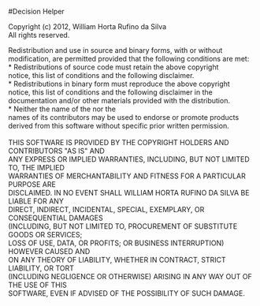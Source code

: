 #Decision Helper

Copyright (c) 2012, William Horta Rufino da Silva<br/>
All rights reserved.<br/>

Redistribution and use in source and binary forms, with or without <br/>
modification, are permitted provided that the following conditions are met:<br/>
    * Redistributions of source code must retain the above copyright<br/>
      notice, this list of conditions and the following disclaimer.<br/>
    * Redistributions in binary form must reproduce the above copyright<br/>
      notice, this list of conditions and the following disclaimer in the<br/>
      documentation and/or other materials provided with the distribution.<br/>
    * Neither the name of the nor the<br/>
      names of its contributors may be used to endorse or promote products<br/>
      derived from this software without specific prior written permission.<br/>
<br/>
THIS SOFTWARE IS PROVIDED BY THE COPYRIGHT HOLDERS AND CONTRIBUTORS "AS IS" AND<br/>
ANY EXPRESS OR IMPLIED WARRANTIES, INCLUDING, BUT NOT LIMITED TO, THE IMPLIED<br/>
WARRANTIES OF MERCHANTABILITY AND FITNESS FOR A PARTICULAR PURPOSE ARE<br/>
DISCLAIMED. IN NO EVENT SHALL WILLIAM HORTA RUFINO DA SILVA BE LIABLE FOR ANY<br/>
DIRECT, INDIRECT, INCIDENTAL, SPECIAL, EXEMPLARY, OR CONSEQUENTIAL DAMAGES<br/>
(INCLUDING, BUT NOT LIMITED TO, PROCUREMENT OF SUBSTITUTE GOODS OR SERVICES;<br/>
LOSS OF USE, DATA, OR PROFITS; OR BUSINESS INTERRUPTION) HOWEVER CAUSED AND<br/>
ON ANY THEORY OF LIABILITY, WHETHER IN CONTRACT, STRICT LIABILITY, OR TORT<br/>
(INCLUDING NEGLIGENCE OR OTHERWISE) ARISING IN ANY WAY OUT OF THE USE OF THIS<br/>
SOFTWARE, EVEN IF ADVISED OF THE POSSIBILITY OF SUCH DAMAGE.<br/>